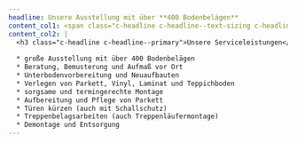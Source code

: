 ```yaml
---
headline: Unsere Ausstellung mit über **400 Bodenbelägen**
content_col1: <span class="c-headline c-headline--text-sizing c-headline--inline">Wir sind ihr Bodenpersonal.</span> Und haben schon viele einzigartige Bodenlösungen geschaffen. Wir scheuen keine Herausforderung und betreuen kleinere Projekte ebenso gerne wie große bis 1000 m² Fläche. Wir sind eingespielt und haben alle lange Berufserfahrung als Facharbeiter.
content_col2: |
  <h3 class="c-headline c-headline--primary">Unsere Serviceleistungen</h3>
  
  * große Ausstellung mit über 400 Bodenbelägen
  * Beratung, Bemusterung und Aufmaß vor Ort
  * Unterbodenvorbereitung und Neuaufbauten
  * Verlegen von Parkett, Vinyl, Laminat und Teppichboden
  * sorgsame und termingerechte Montage
  * Aufbereitung und Pflege von Parkett
  * Türen kürzen (auch mit Schallschutz)
  * Treppenbelagsarbeiten (auch Treppenläufermontage)
  * Demontage und Entsorgung
---
```



